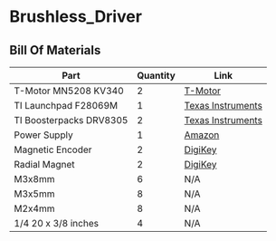 # Brushless_Driver

## Bill Of Materials
| Part | Quantity | Link |
| ----------- | ----------- | ----------- |
| T-Motor MN5208 KV340 | 2 | [T-Motor](https://store.tmotor.com/goods-353-MN5208+KV340.html) |
| TI Launchpad F28069M | 1 | [Texas Instruments](https://www.ti.com/tool/LAUNCHXL-F28069M) |
| TI Boosterpacks DRV8305 | 2 | [Texas Instruments](https://www.ti.com/tool/BOOSTXL-DRV8305EVM) |
| Power Supply | 1 | [Amazon](https://www.amazon.com/gp/product/B095VWHPCC/ref=ppx_yo_dt_b_asin_title_o00_s00?ie=UTF8&th=1) |
| Magnetic Encoder | 2 | [DigiKey](https://www.digikey.com/en/products/detail/ams-osram-usa-inc/AS5600-SO-EK-AB/5066879?s=N4IgTCBcDaIIIGUCsA2ADGgtAg8gfQFEBpPOAIUwDkAREAXQF8g) |
| Radial Magnet | 2 | [DigiKey](https://www.digikey.com/en/products/detail/radial-magnets-inc/9040/5640341?s=N4IgTCBcDaICwDYCcBaAjABgOwGYUDkAREAXQF8g) |
| M3x8mm | 6 | N/A |
| M3x5mm | 8 | N/A |
| M2x4mm | 8 | N/A |
| 1/4 20 x 3/8 inches | 4 | N/A